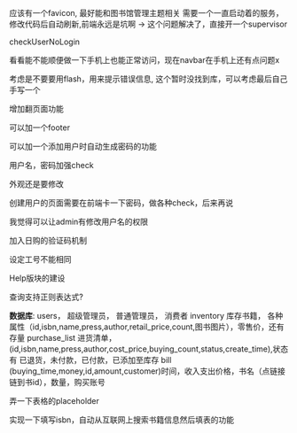 应该有一个favicon, 最好能和图书馆管理主题相关
需要一个一直启动着的服务，修改代码后自动刷新,前端永远是坑啊 -> 这个问题解决了，直接开一个supervisor

checkUserNoLogin

看看能不能顺便做一下手机上也能正常访问，现在navbar在手机上还有点问题x

考虑是不要要用flash，用来提示错误信息,  这个暂时没找到库，可以考虑最后自己手写一个

增加翻页面功能


可以加一个footer


可以加一个添加用户时自动生成密码的功能


用户名，密码加强check

外观还是要修改


创建用户的页面需要在前端卡一下密码，做各种check，后来再说


我觉得可以让admin有修改用户名的权限


加入日购的验证码机制

设定工号不能相同

Help版块的建设


查询支持正则表达式?


__数据库__:
users， 超级管理员， 普通管理员， 消费者
inventory 库存书籍， 各种属性（id,isbn,name,press,author,retail_price,count,图书图片），零售价，还有存量
purchase_list 进货清单，(id,isbn,name,press,author,cost_price,buying_count,status,create_time),状态有 已退货，未付款，已付款，已添加至库存
bill (buying_time,money,id,amount,customer)时间，收入支出价格，书名（点链接链到书id），数量，购买账号


弄一下表格的placeholder


实现一下填写isbn，自动从互联网上搜索书籍信息然后填表的功能